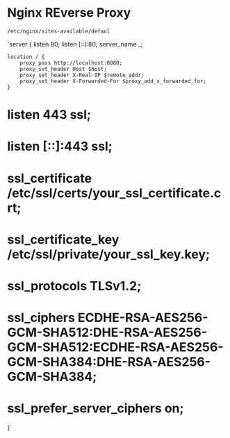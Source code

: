 # Nginx REverse Proxy

`/etc/nginx/sites-available/defaul`

`server {
    listen 80;
    listen [::]:80;
    server_name _;

    location / {
        proxy_pass http://localhost:8080;
        proxy_set_header Host $host;
        proxy_set_header X-Real-IP $remote_addr;
        proxy_set_header X-Forwarded-For $proxy_add_x_forwarded_for;
    }

#    listen 443 ssl;
#    listen [::]:443 ssl;
#    ssl_certificate /etc/ssl/certs/your_ssl_certificate.crt;
#    ssl_certificate_key /etc/ssl/private/your_ssl_key.key;
#    ssl_protocols TLSv1.2;
#    ssl_ciphers ECDHE-RSA-AES256-GCM-SHA512:DHE-RSA-AES256-GCM-SHA512:ECDHE-RSA-AES256-GCM-SHA384:DHE-RSA-AES256-GCM-SHA384;
#    ssl_prefer_server_ciphers on;
}`
